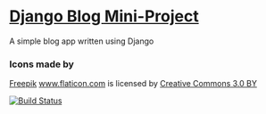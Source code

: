 # [Django Blog Mini-Project](https://ddeveloper72-django-blog.herokuapp.com/posts/)

A simple blog app written using Django

### Icons made by

[Freepik]("https://www.freepik.com/") www.flaticon.com is licensed by [Creative Commons 3.0 BY]("http://creativecommons.org/licenses/by/3.0/")

[![Build Status](https://travis-ci.org/ddeveloper72/Django-Blog.svg?branch=master)](https://travis-ci.org/ddeveloper72/Django-Blog)